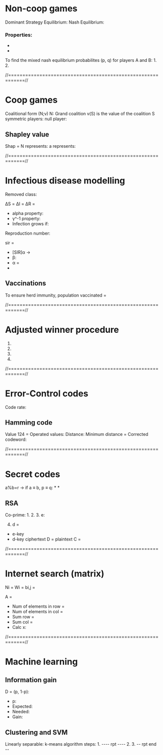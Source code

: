 # Non-coop games
Dominant Strategy Equilibrium: 
Nash Equilibrium: 

### Properties: 
* 
* 

To find the mixed nash equilibrium probabilites (p, q) for players A and B:
1. 
2. 

//============================================================//
# Coop games
Coalitional form (N;v) 
N: Grand coalition
v(S) is the value of the coalition S
symmetric players: 
null player: 

## Shapley value
Shap = 
N represents: 
a represents: 

//============================================================//
# Infectious disease modelling
Removed class: 

ΔS = 
ΔI = 
ΔR = 
* alpha property: 
* γ^-1 property: 
* Infection grows if: 

Reproduction number: 

sir = 
* [SIR]α -> 
* β: 
* α = 
* 

## Vaccinations
To ensure herd immunity, population vaccinated = 

//============================================================//
# Adjusted winner procedure
1. 
2. 
3. 
4. 

//============================================================//
# Error-Control codes
Code rate: 

## Hamming code
Value 124 = 
Operated values: 
Distance: 
    Minimum distance = 
Corrected codeword: 

//============================================================//
# Secret codes
a%b=r -> 
if a ≡ b, p ≡ q:
* 
* 

## RSA
Co-prime: 
1. 
2. 
3. e:
    
    
4. 
    d = 
* e-key 
* d-key 
ciphertext D = 
plaintext C = 

//============================================================//
# Internet search (matrix)
Ni = 
Wi = 
bi,j = 

A = 
* Num of elements in row = 
* Num of elements in col = 
* Sum row = 
* Sum col = 
* Calc x: 

//============================================================//
# Machine learning

## Information gain
D = (p, 1-p):
* p:        
* Expected: 
* Needed:   
* Gain:     

## Clustering and SVM
Linearly separable: 
k-means algorithm steps:
1. 
---- rpt ----
2. 
3. 
-- rpt end --